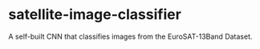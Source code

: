 # satellite-image-classifier
A self-built CNN that classifies images from the EuroSAT-13Band Dataset.
